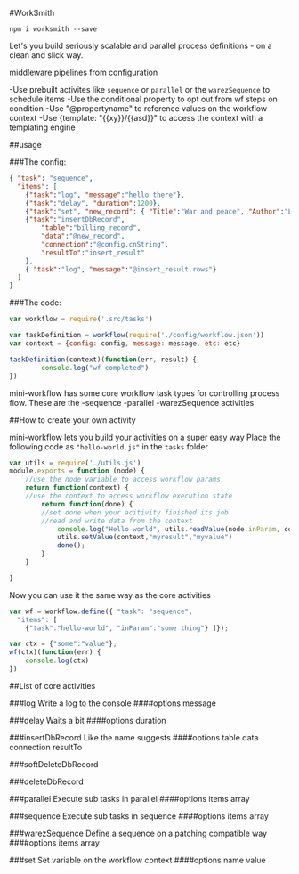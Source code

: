 #WorkSmith

```npm i worksmith --save```

Let's you build seriously scalable and parallel process definitions - on a clean and slick way.


middleware pipelines from configuration

-Use prebuilt activites like ```sequence``` or ```parallel``` or the ```warezSequence``` to schedule items
-Use the conditional property to opt out from wf steps on condition
-Use "@propertyname" to reference values on the workflow context
-Use {template: "{{xy}}/{{asd}}" to access the context with a templating engine

##usage

###The config:

```JSON
{ "task": "sequence",
  "items": [
	{"task":"log", "message":"hello there"},
	{"task":"delay", "duration":1200},
	{"task":"set", "new_record": { "Title":"War and peace", "Author":"Leo Tolstoy" }},
	{"task":"insertDbRecord",
	 	"table":"billing_record",
	 	"data":"@new_record",
	 	"connection":"@config.cnString",
	 	"resultTo":"insert_result"
	},
	{ "task":"log", "message":"@insert_result.rows"}
  ]
}
```

###The code:

```javascript
var workflow = require('.src/tasks')

var taskDefinition = workflow(require('./config/workflow.json'))
var context = {config: config, message: message, etc: etc}

taskDefinition(context)(function(err, result) {
		console.log("wf completed")
})

```

mini-workflow has some core workflow task types for controlling process flow. These are the
-sequence
-parallel
-warezSequence
activities

##How to create your own activity

mini-workflow lets you build your activities on a super easy way
Place the following code as ```"hello-world.js"``` in the ```tasks``` folder

```javascript
var utils = require('./utils.js')
module.exports = function (node) {
	//use the node variable to access workflow params
	return function(context) {
	//use the context to access workflow execution state
		return function(done) {
		//set done when your acitivity finished its job
		//read and write data from the context
			console.log("Hello world", utils.readValue(node.inParam, context))
			utils.setValue(context,"myresult","myvalue")
			done();
		}
	}

}
```
Now you can use it the same way as the core activities
```javascript
var wf = workflow.define({ "task": "sequence",
  "items": [
	{"task":"hello-world", "inParam":"some thing"} ]});

var ctx = {"some":"value"};
wf(ctx)(function(err) {
	console.log(ctx)
})
```

##List of core activities

###log
Write a log to the console
####options
message

###delay
Waits a bit
####options
duration

###insertDbRecord
Like the name suggests
####options
table
data
connection
resultTo

###softDeleteDbRecord

###deleteDbRecord

###parallel
Execute sub tasks in parallel
####options
items array

###sequence
Execute sub tasks in sequence
####options
items array

###warezSequence
Define a sequence on a patching compatible way
####options
items array


###set
Set variable on the workflow context
####options
name
value


